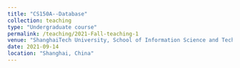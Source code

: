 ```yaml
---
title: "CS150A--Database"
collection: teaching
type: "Undergraduate course"
permalink: /teaching/2021-Fall-teaching-1
venue: "ShanghaiTech University, School of Information Science and Technology"
date: 2021-09-14
location: "Shanghai, China"
---
```


